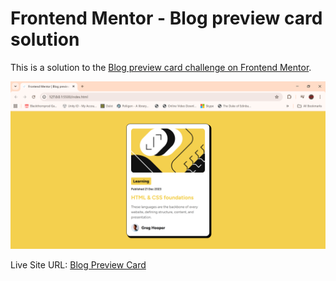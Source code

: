# Frontend Mentor - Blog preview card solution

This is a solution to the [Blog preview card challenge on Frontend Mentor](https://www.frontendmentor.io/challenges/blog-preview-card-ckPaj01IcS).

![](./screenshot.png)

Live Site URL: [Blog Preview Card](https://somber-robot.github.io/blog-preview-card/)